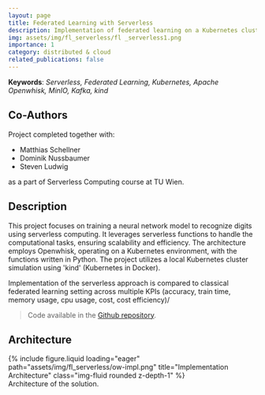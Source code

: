 ```yaml
---
layout: page
title: Federated Learning with Serverless
description: Implementation of federated learning on a Kubernetes cluster with Apache Openwhisk
img: assets/img/fl_serverless/fl _serverless1.png
importance: 1
category: distributed & cloud
related_publications: false
---
```


**Keywords**: *Serverless, Federated Learning, Kubernetes, Apache Openwhisk, MinIO, Kafka, kind*

## Co-Authors

Project completed together with:
- Matthias Schellner
- Dominik Nussbaumer
- Steven Ludwig

as a part of Serverless Computing course at TU Wien.

## Description

This project focuses on training a neural network model to recognize digits using serverless computing. It leverages serverless functions to handle the computational tasks, ensuring scalability and efficiency. The architecture employs Openwhisk, operating on a Kubernetes environment, with the functions written in Python. The project utilizes a local Kubernetes cluster simulation using 'kind' (Kubernetes in Docker). 

Implementation of the serverless approach is compared to classical federated learning setting across multiple KPIs (accuracy, train time, memory usage, cpu usage, cost, cost efficiency)/

> Code available in the <a href="https://github.com/r-gg/serverless-computing">Github repository</a>.

## Architecture

<div class="row">
    <div class="col-sm mt-3 mt-md-0">
        {% include figure.liquid loading="eager" path="assets/img/fl_serverless/ow-impl.png" title="Implementation Architecture" class="img-fluid rounded z-depth-1" %}
    </div>
</div>
<div class="caption">
    Architecture of the solution.
</div>